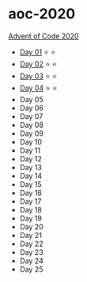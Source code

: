 # aoc-2020
[Advent of Code 2020](https://adventofcode.com/)

- [Day 01](https://adventofcode.com/2020/day/1) :star: :star:
- [Day 02](https://adventofcode.com/2020/day/2) :star: :star:
- [Day 03](https://adventofcode.com/2020/day/3) :star: :star:
- [Day 04](https://adventofcode.com/2020/day/4) :star: :star:
- Day 05
- Day 06
- Day 07
- Day 08
- Day 09
- Day 10
- Day 11
- Day 12
- Day 13
- Day 14
- Day 15
- Day 16
- Day 17
- Day 18
- Day 19
- Day 20
- Day 21
- Day 22
- Day 23
- Day 24
- Day 25
